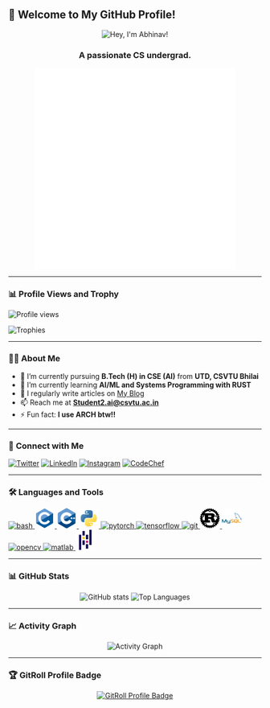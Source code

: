 
## 🎯 **Welcome to My GitHub Profile!**
<div align="center">
  <img src="https://readme-typing-svg.demolab.com?font=Operator+Mono&size=37&duration=2800&pause=2000&color=FAFAFA&center=true&vCenter=true&width=940&height=50&lines=Hey%2C+I'm+Abhinav+Welcome+to+my+Github+Profile!" alt="Hey, I'm Abhinav!" />
  <h3>A passionate CS undergrad.</h3>
  <img align="center" width="400" src="https://github.com/mistaluai/mistaluai/blob/main/240815616-7b282ec6-fcc3-4600-90a7-2c3140549f58.gif?raw=true" alt="coding gif">
</div>

---

### 📊 **Profile Views and Trophy**
<p align="left">
  <img src="https://komarev.com/ghpvc/?username=maxprogrammer007&label=Profile%20views&color=0e75b6&style=flat" alt="Profile views" />
</p>

<p align="left">
  <img src="https://github-profile-trophy.vercel.app/?username=maxprogrammer007&theme=matrix" alt="Trophies" />
</p>

---

### 👨‍🎓 **About Me**
- 🔭 I’m currently pursuing **B.Tech (H) in CSE (AI)** from **UTD, CSVTU Bhilai**  
- 🌱 I’m currently learning **AI/ML and Systems Programming with RUST**  
- 📝 I regularly write articles on [My Blog](https://maxprogammer007.wordpress.com/)  
- 📫 Reach me at **Student2.ai@csvtu.ac.in**  
- ⚡ Fun fact: **I use ARCH btw!!**

---

### 📡 **Connect with Me**
<p align="left">
  <a href="https://twitter.com/maxprogrammer07" target="_blank"><img src="https://raw.githubusercontent.com/rahuldkjain/github-profile-readme-generator/master/src/images/icons/Social/twitter.svg" alt="Twitter" height="30" width="40" /></a>
  <a href="https://linkedin.com/in/maxprogrammer007" target="_blank"><img src="https://raw.githubusercontent.com/rahuldkjain/github-profile-readme-generator/master/src/images/icons/Social/linked-in-alt.svg" alt="LinkedIn" height="30" width="40" /></a>
  <a href="https://instagram.com/maxprogrammer007" target="_blank"><img src="https://raw.githubusercontent.com/rahuldkjain/github-profile-readme-generator/master/src/images/icons/Social/instagram.svg" alt="Instagram" height="30" width="40" /></a>
  <a href="https://www.codechef.com/users/maxprogrammer007" target="_blank"><img src="https://cdn.jsdelivr.net/npm/simple-icons@3.1.0/icons/codechef.svg" alt="CodeChef" height="30" width="40" /></a>
</p>

---

### 🛠️ **Languages and Tools**
<p align="left">
  <a href="https://www.gnu.org/software/bash/" target="_blank" rel="noreferrer">
    <img src="https://www.vectorlogo.zone/logos/gnu_bash/gnu_bash-icon.svg" alt="bash" width="40" height="40"/>
  </a>
  <a href="https://www.cprogramming.com/" target="_blank" rel="noreferrer">
    <img src="https://raw.githubusercontent.com/devicons/devicon/master/icons/c/c-original.svg" alt="c" width="40" height="40"/>
  </a>
  <a href="https://www.w3schools.com/cpp/" target="_blank" rel="noreferrer">
    <img src="https://raw.githubusercontent.com/devicons/devicon/master/icons/cplusplus/cplusplus-original.svg" alt="cplusplus" width="40" height="40"/>
  </a>
  <a href="https://www.python.org" target="_blank" rel="noreferrer">
    <img src="https://raw.githubusercontent.com/devicons/devicon/master/icons/python/python-original.svg" alt="python" width="40" height="40"/>
  </a>
  <a href="https://pytorch.org/" target="_blank" rel="noreferrer">
    <img src="https://www.vectorlogo.zone/logos/pytorch/pytorch-icon.svg" alt="pytorch" width="40" height="40"/>
  </a>
  <a href="https://www.tensorflow.org" target="_blank" rel="noreferrer">
    <img src="https://www.vectorlogo.zone/logos/tensorflow/tensorflow-icon.svg" alt="tensorflow" width="40" height="40"/>
  </a>
  <a href="https://git-scm.com/" target="_blank" rel="noreferrer">
    <img src="https://www.vectorlogo.zone/logos/git-scm/git-scm-icon.svg" alt="git" width="40" height="40"/>
  </a>
  <a href="https://www.rust-lang.org" target="_blank" rel="noreferrer">
    <img src="https://raw.githubusercontent.com/devicons/devicon/master/icons/rust/rust-plain.svg" alt="rust" width="40" height="40"/>
  </a>
  <a href="https://www.mysql.com/" target="_blank" rel="noreferrer">
    <img src="https://raw.githubusercontent.com/devicons/devicon/master/icons/mysql/mysql-original-wordmark.svg" alt="mysql" width="40" height="40"/>
  </a>
  <a href="https://opencv.org/" target="_blank" rel="noreferrer">
    <img src="https://www.vectorlogo.zone/logos/opencv/opencv-icon.svg" alt="opencv" width="40" height="40"/>
  </a>
  <a href="https://www.mathworks.com/" target="_blank" rel="noreferrer">
    <img src="https://upload.wikimedia.org/wikipedia/commons/2/21/Matlab_Logo.png" alt="matlab" width="40" height="40"/>
  </a>
  <a href="https://pandas.pydata.org/" target="_blank" rel="noreferrer">
    <img src="https://raw.githubusercontent.com/devicons/devicon/2ae2a900d2f041da66e950e4d48052658d850630/icons/pandas/pandas-original.svg" alt="pandas" width="40" height="40"/>
  </a>
</p>

---

### 📊 **GitHub Stats**
<div align="center">
  <img src="https://github-readme-stats.vercel.app/api?username=maxprogrammer007&show_icons=true&locale=en&theme=github_dark&hide_border=true" height="180" alt="GitHub stats" />
  <img src="https://github-readme-stats.vercel.app/api/top-langs?username=maxprogrammer007&layout=compact&langs_count=6&theme=github_dark&hide_border=true" height="180" alt="Top Languages" />
</div>

---

### 📈 **Activity Graph**
<div align="center">
  <img src="https://github-readme-activity-graph.vercel.app/graph?username=maxprogrammer007&theme=github-dark&area=true&hide_border=true" height="250" alt="Activity Graph" />
</div>

---

### 🏆 **GitRoll Profile Badge**
<div align="center">
  <a href="https://gitroll.io/profile/u1yXXHGAnNDZHfSjTgnKcfUyIGa43" target="_blank">
    <img src="https://gitroll.io/api/badges/profiles/v1/u1yXXHGAnNDZHfSjTgnKcfUyIGa43?theme=github-dark&hide_border=true" height="200" alt="GitRoll Profile Badge" />
  </a>
</div>


